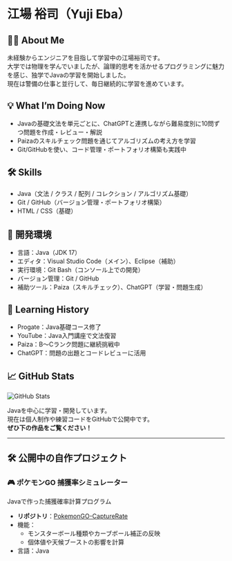 # 江場 裕司（Yuji Eba）

## 🧑‍💻 About Me
未経験からエンジニアを目指して学習中の江場裕司です。  
大学では物理を学んでいましたが、論理的思考を活かせるプログラミングに魅力を感じ、独学でJavaの学習を開始しました。  
現在は警備の仕事と並行して、毎日継続的に学習を進めています。

## 💡 What I’m Doing Now
- Javaの基礎文法を単元ごとに、ChatGPTと連携しながら難易度別に10問ずつ問題を作成・レビュー・解説
- Paizaのスキルチェック問題を通じてアルゴリズムの考え方を学習
- Git/GitHubを使い、コード管理・ポートフォリオ構築も実践中

## 🛠 Skills
- Java（文法 / クラス / 配列 / コレクション / アルゴリズム基礎）
- Git / GitHub（バージョン管理・ポートフォリオ構築）
- HTML / CSS（基礎）

## 🔧 開発環境
- 言語：Java（JDK 17）
- エディタ：Visual Studio Code（メイン）、Eclipse（補助）
- 実行環境：Git Bash（コンソール上での開発）
- バージョン管理：Git / GitHub
- 補助ツール：Paiza（スキルチェック）、ChatGPT（学習・問題生成）

## 📘 Learning History
- Progate：Java基礎コース修了
- YouTube：Java入門講座で文法復習
- Paiza：B〜Cランク問題に継続挑戦中
- ChatGPT：問題の出題とコードレビューに活用


## 📈 GitHub Stats
![GitHub Stats](https://github-readme-stats.vercel.app/api?username=yuji421&show_icons=true&theme=tokyonight)

Javaを中心に学習・開発しています。  
現在は個人制作や練習コードをGitHubで公開中です。  
**ぜひ下の作品をご覧ください！**

---

## 🛠️ 公開中の自作プロジェクト

### 🎮 ポケモンGO 捕獲率シミュレーター
Javaで作った捕獲確率計算プログラム  
- **リポジトリ**：[PokemonGO-CaptureRate]()
- 機能：
  - モンスターボール種類やカーブボール補正の反映
  - 個体値や天候ブーストの影響を計算
- 言語：Java

